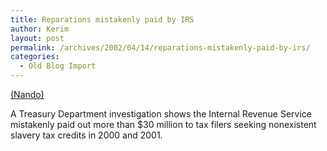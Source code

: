 ```yaml
---
title: Reparations mistakenly paid by IRS
author: Kerim
layout: post
permalink: /archives/2002/04/14/reparations-mistakenly-paid-by-irs/
categories:
  - Old Blog Import
---
```

<a href="http://www.nando.net/business/v-newswatcher/story/359411p-2917005c.html" onclick="_gaq.push(['_trackEvent', 'outbound-article', 'http://www.nando.net/business/v-newswatcher/story/359411p-2917005c.html', '(Nando)']);" >(Nando)</a>

A Treasury Department investigation shows the Internal Revenue Service mistakenly paid out more than $30 million to tax filers seeking nonexistent slavery tax credits in 2000 and 2001.

